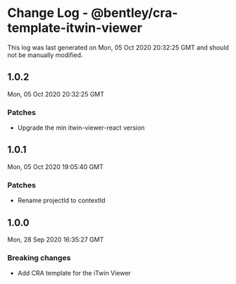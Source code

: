 # Change Log - @bentley/cra-template-itwin-viewer

This log was last generated on Mon, 05 Oct 2020 20:32:25 GMT and should not be manually modified.

## 1.0.2
Mon, 05 Oct 2020 20:32:25 GMT

### Patches

- Upgrade the min itwin-viewer-react version

## 1.0.1
Mon, 05 Oct 2020 19:05:40 GMT

### Patches

- Rename projectId to contextId

## 1.0.0
Mon, 28 Sep 2020 16:35:27 GMT

### Breaking changes

- Add CRA template for the iTwin Viewer

